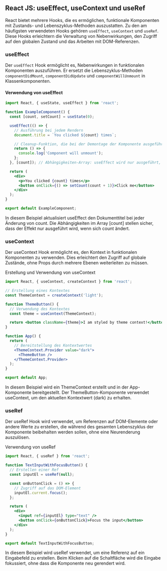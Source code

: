 ## React JS: useEffect, useContext und useRef

React bietet mehrere Hooks, die es ermöglichen, funktionale Komponenten mit Zustands- und Lebenszyklus-Methoden auszustatten. Zu den am häufigsten verwendeten Hooks gehören `useEffect`, `useContext` und `useRef`. Diese Hooks erleichtern die Verwaltung von Nebenwirkungen, den Zugriff auf den globalen Zustand und das Arbeiten mit DOM-Referenzen.

### useEffect

Der `useEffect` Hook ermöglicht es, Nebenwirkungen in funktionalen Komponenten auszuführen. Er ersetzt die Lebenszyklus-Methoden `componentDidMount`, `componentDidUpdate` und `componentWillUnmount` in Klassenkomponenten.

#### Verwendung von useEffect

```jsx
import React, { useState, useEffect } from 'react';

function ExampleComponent() {
  const [count, setCount] = useState(0);

  useEffect(() => {
    // Ausführung bei jedem Rendern
    document.title = `You clicked ${count} times`;

    // Cleanup-Funktion, die bei der Demontage der Komponente ausgeführt wird
    return () => {
      console.log('Component will unmount');
    };
  }, [count]); // Abhängigkeiten-Array: useEffect wird nur ausgeführt, wenn sich "count" ändert

  return (
    <div>
      <p>You clicked {count} times</p>
      <button onClick={() => setCount(count + 1)}>Click me</button>
    </div>
  );
}

export default ExampleComponent;
```

In diesem Beispiel aktualisiert useEffect den Dokumenttitel bei jeder Änderung von count. Die Abhängigkeiten im Array [count] stellen sicher, dass der Effekt nur ausgeführt wird, wenn sich count ändert.

### useContext
Der useContext Hook ermöglicht es, den Kontext in funktionalen Komponenten zu verwenden. Dies erleichtert den Zugriff auf globale Zustände, ohne Props durch mehrere Ebenen weiterleiten zu müssen.

Erstellung und Verwendung von useContext

```jsx
import React, { useContext, createContext } from 'react';

// Erstellung eines Kontextes
const ThemeContext = createContext('light');

function ThemeButton() {
  // Verwendung des Kontextes
  const theme = useContext(ThemeContext);

  return <button className={theme}>I am styled by theme context!</button>;
}

function App() {
  return (
    // Bereitstellung des Kontextwertes
    <ThemeContext.Provider value="dark">
      <ThemeButton />
    </ThemeContext.Provider>
  );
}

export default App;
```

In diesem Beispiel wird ein ThemeContext erstellt und in der App-Komponente bereitgestellt. Der ThemeButton-Komponente verwendet useContext, um den aktuellen Kontextwert (dark) zu erhalten.

### useRef
Der useRef Hook wird verwendet, um Referenzen auf DOM-Elemente oder andere Werte zu erstellen, die während des gesamten Lebenszyklus der Komponente beibehalten werden sollen, ohne eine Neurenderung auszulösen.

Verwendung von useRef

```jsx
import React, { useRef } from 'react';

function TextInputWithFocusButton() {
  // Erstellen einer Ref
  const inputEl = useRef(null);

  const onButtonClick = () => {
    // Zugriff auf das DOM-Element
    inputEl.current.focus();
  };

  return (
    <div>
      <input ref={inputEl} type="text" />
      <button onClick={onButtonClick}>Focus the input</button>
    </div>
  );
}

export default TextInputWithFocusButton;
```

In diesem Beispiel wird useRef verwendet, um eine Referenz auf ein Eingabefeld zu erstellen. Beim Klicken auf die Schaltfläche wird die Eingabe fokussiert, ohne dass die Komponente neu gerendert wird.